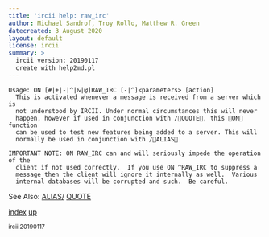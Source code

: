```yaml
---
title: 'ircii help: raw_irc'
author: Michael Sandrof, Troy Rollo, Matthew R. Green
datecreated: 3 August 2020
layout: default
license: ircii
summary: >
  ircii version: 20190117
  create with help2md.pl
---
```

```
Usage: ON [#|+|-|^|&|@]RAW_IRC [-|^]<parameters> [action]
  This is activated whenever a message is received from a server which is
  not understood by IRCII. Under normal circumstances this will never
  happen, however if used in conjunction with /QUOTE, this ON function
  can be used to test new features being added to a server. This will
  normally be used in conjunction with /ALIAS

IMPORTANT NOTE: ON RAW_IRC can and will seriously impede the operation of the
  client if not used correctly.  If you use ON ^RAW_IRC to suppress a 
  message then the client will ignore it internally as well.  Various
  internal databases will be corrupted and such.  Be careful.

```
See Also:
  [ALIAS/](../alias/index.html)
  [QUOTE](../quote.html)

[index](index.html)
[up](..)

<small> ircii 20190117 </small>
